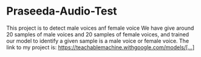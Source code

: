 # Praseeda-Audio-Test

This project is to detect male voices anf female voice
We have give around 20 samples of male voices and 20 samples of female voices, and trained our model to identify a given sample is a male voice or  female voice.
The link to my project is:
https://teachablemachine.withgoogle.com/models/[...]


